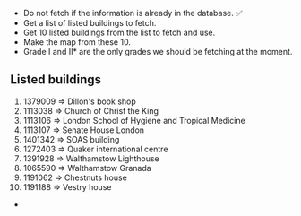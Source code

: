 - Do not fetch if the information is already in the database. ✅
- Get a list of listed buildings to fetch.
- Get 10 listed buildings from the list to fetch and use.
- Make the map from these 10.
- Grade I and II\* are the only grades we should be fetching at the moment.

## Listed buildings

1. 1379009 => Dillon's book shop
1. 1113038 => Church of Christ the King
1. 1113106 => London School of Hygiene and Tropical Medicine
1. 1113107 => Senate House London
1. 1401342 => SOAS building
1. 1272403 => Quaker international centre
1. 1391928 => Walthamstow Lighthouse
1. 1065590 => Walthamstow Granada
1. 1191062 => Chestnuts house
1. 1191188 => Vestry house

-
